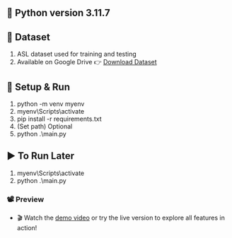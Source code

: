## 🐍 Python version 3.11.7

## 📂 Dataset
   1. ASL dataset used for training and testing<br>
   2. Available on Google Drive 👉 [Download Dataset](https://drive.google.com/drive/folders/1JJAsT6jfaDrJfbAN0opFF_okpy-qUBs6?usp=drive_link)
 
## 🚀 Setup & Run
1. python -m venv myenv<br>
2. myenv\Scripts\activate<br>
3. pip install -r requirements.txt<br>
4. (Set path) Optional<br>
5. python .\main.py

## ▶️ To Run Later
1. myenv\Scripts\activate<br>
2. python .\main.py

### 📽️ Preview
* 🎬 Watch the [demo video](https://github.com/user-attachments/assets/731b240d-5061-43b7-b88b-c1c0719810d9) or try the live version to explore all features in action!<br>


